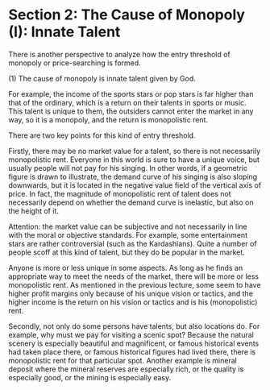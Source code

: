 # Section 2: The Cause of Monopoly (I): Innate Talent

There is another perspective to analyze how the entry threshold of monopoly or price-searching is formed.

(1) The cause of monopoly is innate talent given by God.

For example, the income of the sports stars or pop stars is far higher than that of the ordinary, which is a return on their talents in sports or music. This talent is unique to them, the outsiders cannot enter the market in any way, so it is a monopoly, and the return is monopolistic rent.

There are two key points for this kind of entry threshold.

Firstly, there may be no market value for a talent, so there is not necessarily monopolistic rent. Everyone in this world is sure to have a unique voice, but usually people will not pay for his singing. In other words, if a geometric figure is drawn to illustrate, the demand curve of his singing is also sloping downwards, but it is located in the negative value field of the vertical axis of price. In fact, the magnitude of monopolistic rent of talent does not necessarily depend on whether the demand curve is inelastic, but also on the height of it.

Attention: the market value can be subjective and not necessarily in line with the moral or objective standards. For example, some entertainment stars are rather controversial (such as the Kardashians). Quite a number of people scoff at this kind of talent, but they do be popular in the market.

Anyone is more or less unique in some aspects. As long as he finds an appropriate way to meet the needs of the market, there will be more or less monopolistic rent. As mentioned in the previous lecture, some seem to have higher profit margins only because of his unique vision or tactics, and the higher income is the return on his vision or tactics and is his (monopolistic) rent.

Secondly, not only do some persons have talents, but also locations do. For example, why must we pay for visiting a scenic spot? Because the natural scenery is especially beautiful and magnificent, or famous historical events had taken place there, or famous historical figures had lived there, there is monopolistic rent for that particular spot. Another example is mineral deposit where the mineral reserves are especially rich, or the quality is especially good, or the mining is especially easy.
